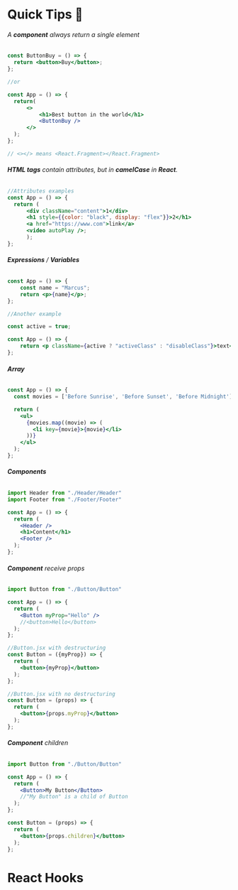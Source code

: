 
# Quick Tips 🚀
###### A **component** always return a single element
```jsx
const ButtonBuy = () => {
  return <button>Buy</button>;
};

//or

const App = () => {
  return(
	  <>
		  <h1>Best button in the world</h1>
		  <ButtonBuy />
	  </>
  );
};

// <></> means <React.Fragment></React.Fragment>
```

###### **HTML tags** contain attributes, but in **camelCase** in **React**.
```jsx
//Attributes examples
const App = () => {
  return (
	  <div className="content">1</div>
	  <h1 style={{color: "black", display: "flex"}}>2</h1>
	  <a href="https://www.com">link</a>
	  <video autoPlay />;
      );
};
```

###### **Expressions** / **Variables**
```jsx
const App = () => {
	const name = "Marcus";
	return <p>{name}</p>;
};

//Another example

const active = true;

const App = () => {
	return <p className={active ? "activeClass" : "disableClass"}>text</p>;
};

```

###### **Array**
```jsx
const App = () => {
  const movies = ['Before Sunrise', 'Before Sunset', 'Before Midnight'];

  return (
    <ul>
      {movies.map((movie) => (
        <li key={movie}>{movie}</li>
      ))}
    </ul>
  );
};
```


###### **Components**
```jsx
import Header from "./Header/Header"
import Footer from "./Footer/Footer"

const App = () => {
  return (
    <Header />
    <h1>Content</h1>
	<Footer />
  );
};
```

###### **Component** receive props
```jsx
import Button from "./Button/Button"

const App = () => {
  return (
    <Button myProp="Hello" />
    //<button>Hello</button>
  );
};

//Button.jsx with destructuring 
const Button = ({myProp}) => {
  return (
    <button>{myProp}</button>
  );
};

//Button.jsx with no destructuring 
const Button = (props) => {
  return (
    <button>{props.myProp}</button>
  );
};
```

###### **Component** children
```jsx
import Button from "./Button/Button"

const App = () => {
  return (
    <Button>My Button</Button>
    //"My Button" is a child of Button
  );
};

const Button = (props) => {
  return (
    <button>{props.children}</button> 
  );
};

```


# React Hooks
